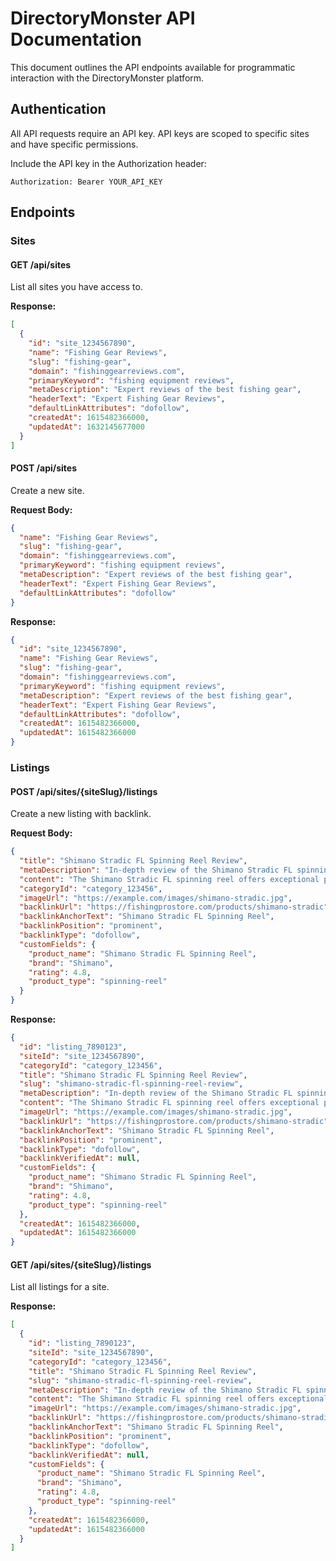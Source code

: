 # DirectoryMonster API Documentation

This document outlines the API endpoints available for programmatic interaction with the DirectoryMonster platform.

## Authentication

All API requests require an API key. API keys are scoped to specific sites and have specific permissions.

Include the API key in the Authorization header:

```
Authorization: Bearer YOUR_API_KEY
```

## Endpoints

### Sites

#### GET /api/sites

List all sites you have access to.

**Response:**
```json
[
  {
    "id": "site_1234567890",
    "name": "Fishing Gear Reviews",
    "slug": "fishing-gear",
    "domain": "fishinggearreviews.com",
    "primaryKeyword": "fishing equipment reviews",
    "metaDescription": "Expert reviews of the best fishing gear",
    "headerText": "Expert Fishing Gear Reviews",
    "defaultLinkAttributes": "dofollow",
    "createdAt": 1615482366000,
    "updatedAt": 1632145677000
  }
]
```

#### POST /api/sites

Create a new site.

**Request Body:**
```json
{
  "name": "Fishing Gear Reviews",
  "slug": "fishing-gear",
  "domain": "fishinggearreviews.com",
  "primaryKeyword": "fishing equipment reviews",
  "metaDescription": "Expert reviews of the best fishing gear",
  "headerText": "Expert Fishing Gear Reviews",
  "defaultLinkAttributes": "dofollow"
}
```

**Response:**
```json
{
  "id": "site_1234567890",
  "name": "Fishing Gear Reviews",
  "slug": "fishing-gear",
  "domain": "fishinggearreviews.com",
  "primaryKeyword": "fishing equipment reviews",
  "metaDescription": "Expert reviews of the best fishing gear",
  "headerText": "Expert Fishing Gear Reviews",
  "defaultLinkAttributes": "dofollow",
  "createdAt": 1615482366000,
  "updatedAt": 1615482366000
}
```

### Listings

#### POST /api/sites/{siteSlug}/listings

Create a new listing with backlink.

**Request Body:**
```json
{
  "title": "Shimano Stradic FL Spinning Reel Review",
  "metaDescription": "In-depth review of the Shimano Stradic FL spinning reel",
  "content": "The Shimano Stradic FL spinning reel offers exceptional performance...",
  "categoryId": "category_123456",
  "imageUrl": "https://example.com/images/shimano-stradic.jpg",
  "backlinkUrl": "https://fishingprostore.com/products/shimano-stradic",
  "backlinkAnchorText": "Shimano Stradic FL Spinning Reel",
  "backlinkPosition": "prominent",
  "backlinkType": "dofollow",
  "customFields": {
    "product_name": "Shimano Stradic FL Spinning Reel",
    "brand": "Shimano",
    "rating": 4.8,
    "product_type": "spinning-reel"
  }
}
```

**Response:**
```json
{
  "id": "listing_7890123",
  "siteId": "site_1234567890",
  "categoryId": "category_123456",
  "title": "Shimano Stradic FL Spinning Reel Review",
  "slug": "shimano-stradic-fl-spinning-reel-review",
  "metaDescription": "In-depth review of the Shimano Stradic FL spinning reel",
  "content": "The Shimano Stradic FL spinning reel offers exceptional performance...",
  "imageUrl": "https://example.com/images/shimano-stradic.jpg",
  "backlinkUrl": "https://fishingprostore.com/products/shimano-stradic",
  "backlinkAnchorText": "Shimano Stradic FL Spinning Reel",
  "backlinkPosition": "prominent",
  "backlinkType": "dofollow",
  "backlinkVerifiedAt": null,
  "customFields": {
    "product_name": "Shimano Stradic FL Spinning Reel",
    "brand": "Shimano",
    "rating": 4.8,
    "product_type": "spinning-reel"
  },
  "createdAt": 1615482366000,
  "updatedAt": 1615482366000
}
```

#### GET /api/sites/{siteSlug}/listings

List all listings for a site.

**Response:**
```json
[
  {
    "id": "listing_7890123",
    "siteId": "site_1234567890",
    "categoryId": "category_123456",
    "title": "Shimano Stradic FL Spinning Reel Review",
    "slug": "shimano-stradic-fl-spinning-reel-review",
    "metaDescription": "In-depth review of the Shimano Stradic FL spinning reel",
    "content": "The Shimano Stradic FL spinning reel offers exceptional performance...",
    "imageUrl": "https://example.com/images/shimano-stradic.jpg",
    "backlinkUrl": "https://fishingprostore.com/products/shimano-stradic",
    "backlinkAnchorText": "Shimano Stradic FL Spinning Reel",
    "backlinkPosition": "prominent",
    "backlinkType": "dofollow",
    "backlinkVerifiedAt": null,
    "customFields": {
      "product_name": "Shimano Stradic FL Spinning Reel",
      "brand": "Shimano",
      "rating": 4.8,
      "product_type": "spinning-reel"
    },
    "createdAt": 1615482366000,
    "updatedAt": 1615482366000
  }
]
```